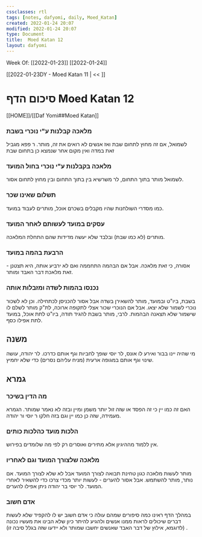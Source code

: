 ```yaml
---
cssclasses: rtl
tags: [notes, dafyomi, daily, Moed_Katan] 
created: 2022-01-24 20:07
modified: 2022-01-24 20:07
type: Document
title:  Moed Katan 12
layout: dafyomi
---
```

Week Of: [[2022-01-23]]
[[2022-01-24]]

[[2022-01-23DY - Moed Katan 11 | << ]] 

# סיכום הדף  Moed Katan 12

[[HOME]]/[[Daf Yomi##Moed Katan]]

### מלאכה קבלנות ע"י נוכרי בשבת
לשמואל, אם זה מחוץ לתחום שבת ואז אנשים לא רואים את זה, מותר.
ר פפא מגביל זאת במדה ואין מקום אחר שנמצא כן בתחום שבת
### מלאכה בקבלנות ע"י נוכרי בחול המועד
לשמואל מותר בתוך התחום, לר משרשיא בין בתוך התחום ובין מחוץ לתחום אסור.
### תשלום שאינו שכר
כמו מסדרי השולחנות שהיו מקבלים בשכרם אוכל, מותרים לעבוד במועד.
### עסקים במועד לעשותם לאחר המועד
מותרים (לא כמו שבת) ובלבד שלא יעשה מדידות שהם התחלת המלאכה.
### הרבעת בהמה במועד
אסורה, כי זאת מלאכה. אבל אם הבהמה התחממה ואם לא ירביע אותה, היא תצטנן - זאת מלאכת דבר האבד ומותר.
### נכנסו בהמות לשדה ומזבלות אותה
בשבת, ביו"ט ובמועד, מותר להשאירן בשדה  אבל אסור להכניסן לכתחילה. וכן לא לשכור נוכרי לשמור שלא יצאו.
אבל אם הנוכרי שכור אצלי לתקופה ארוכה, לת"ק מותר לשלם לו שישמור שלא תצאנה הבהמות. לרבי, מותר בשבת להגיד תודה, ביו"ט לתת אוכל, במועד לתת אפילו כסף.
## משנה
מי שהיה יינו בבור ואירע לו אונס, לר יוסי שופך לחביות וגף אותם כדרכו.
לר יהודה, עושה שינוי וגף אותם במגופה ארעית (מניח עליהם נסרים) כדי שלא יחמיץ.
## גמרא
### מה הדין בשיכר
האם זה כמו יין כי זה הפסד או שזה זול יותר משמן ומיין ובזה לא נאמר שמותר. הגמרא מעמידה, שזה כן כמו יין וגם בזה חלקו ר יוסי ור יהודה.
### הלכות מועד כהלכות כותים
אין ללמוד מההיגיון אלא מתירים ואוסרים רק לפי מה שלומדים בפירוש. 

### מלאכה שלצורך המועד וגם לאחריו
מותר לעשות מלאכה כגון טחינת תבואה לצורך המועד אבל לא שלא לצורך המועד. אם נותר, מותר להשתמש.
אבל אסור להערים - לעשות יותר מכדי צרכו כדי להשאיר לאחרי המועד. לר יוסי בר יהודה ניתן אפילו להערים.

### אדם חשוב
במהלך הדף ראינו כמה סיפורים שמהם עולה כי אדם חשוב יש לו להקפיד שלא לעשות דברים שיכולים לראות ממנו אנשים ולהגיע להיתר כיון שלא הבינו את מעשיו נכונה (לדוגמא, אילוץ של דבר האבד שאנשים יחשבו שמותר ולא יידעו שזה בגלל סיבה זו)
. 
